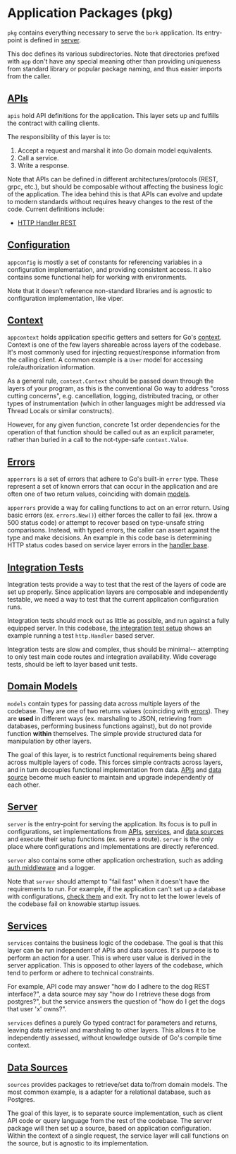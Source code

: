 # Application Packages (pkg)

`pkg` contains everything necessary
to serve the `bork` application.
Its entry-point is defined in [server](./server).

This doc defines its various subdirectories.
Note that directories prefixed with `app`
don't have any special meaning
other than providing uniqueness from standard library
or popular package naming,
and thus easier imports from the caller.

## [APIs](./apis)

`apis` hold API definitions for the application.
This layer sets up and fulfills the contract with calling clients.

The responsibility of this layer is to:

1. Accept a request and marshal it into Go domain model equivalents.
2. Call a service.
3. Write a response.

Note that APIs can be defined in different architectures/protocols
(REST, grpc, etc.),
but should be composable without affecting the business logic of the application.
The idea behind this is that APIs can evolve
and update to modern standards
without requires heavy changes to the rest of the code.
Current definitions include:

* [HTTP Handler REST](./apis/v1/http/handlers)

## [Configuration](./appconfig)

`appconfig` is mostly a set of constants
for referencing variables in a configuration implementation,
and providing consistent access.
It also contains some functional help
for working with environments.

Note that it doesn't reference non-standard libraries
and is agnostic to configuration implementation, like viper.

## [Context](./appcontext)

`appcontext` holds application specific
getters and setters for Go's [context](https://golang.org/pkg/context/).
Context is one of the few layers shareable across layers of the codebase.
It's most commonly used for injecting request/response information
from the calling client.
A common example is a `User` model for accessing role/authorization information.

As a general rule, `context.Context` should be passed down through the
layers of your program, as this is the conventional Go way to address
"cross cutting concerns", e.g. cancellation, logging, distributed
tracing, or other types of instrumentation (which in other languages
might be addressed via Thread Locals or similar constructs).

However, for any given function, concrete 1st order
dependencies for the operation of that function should be called out
as an explicit parameter, rather than buried in a call to the
not-type-safe `context.Value`.

## [Errors](./apperrors)

`apperrors` is a set of errors that adhere to Go's built-in `error` type.
These represent a set of known errors that can occur in the application
and are often one of two return values,
coinciding with domain [models](#domain-modelsmodels).

`apperrors` provide a way for calling functions
to act on an error return.
Using basic errors
(ex. `errors.New()`)
either forces the caller to fail
(ex. throw a 500 status code)
or attempt to recover based on type-unsafe string comparisons.
Instead,
with typed errors,
the caller can assert against the type
and make decisions.
An example in this code base
is determining HTTP status codes
based on service layer errors
in the [handler base](./apis/v1/http/handlers/handler_base.go).

## [Integration Tests](./integration)

Integration tests provide a way
to test that the rest of the layers of code
are set up properly.
Since application layers are composable
and independently testable,
we need a way to test that the current application configuration runs.

Integration tests should mock out as little as possible,
and run against a fully equipped server.
In this codebase,
[the integration test setup](./integration/integration_test.go)
shows an example running a test `http.Handler` based server.

Integration tests are slow and complex,
thus should be minimal--
attempting to only test main code routes
and integration availability.
Wide coverage tests,
should be left to layer based unit tests.

## [Domain Models](./models)

`models` contain types
for passing data across multiple layers of the codebase.
They are one of two returns values
(coinciding with [errors](#errorsapperrors)).
They are **used** in different ways
(ex. marshaling to JSON, retrieving from databases,
performing business functions against),
but do not provide function **within** themselves.
The simple provide structured data
for manipulation by other layers.

The goal of this layer,
is to restrict functional requirements
being shared across multiple layers of code.
This forces simple contracts across layers,
and in turn decouples functional implementation
from data.
[APIs](#apisapis) and [data source](#data-sourcesources)
become much easier to maintain and upgrade
independently of each other.

## [Server](./server)

`server` is the entry-point for serving the application.
Its focus is to pull in configurations,
set implementations from [APIs](#apisapis),
[services](#servicesservices), and [data sources](#data-sourcesources)
and execute their setup functions
(ex. serve a route).
`server` is the only place where configurations
and implementations are directly referenced.

`server` also contains some other application orchestration,
such as adding [auth middleware](./server/httpserver/auth.go)
and a logger.

Note that `server` should attempt to "fail fast"
when it doesn't have the requirements to run.
For example,
if the application can't set up a database with configurations,
[check them](./server/httpserver/config.go)
and exit.
Try not to let the lower levels of the codebase
fail on knowable startup issues.

## [Services](./services)

`services` contains the business logic of the codebase.
The goal is that this layer
can be run independent of APIs and data sources.
It's purpose is
to perform an action for a user.
This is where user value is derived in the server application.
This is opposed to other layers of the codebase,
which tend to perform or adhere to technical constraints.

For example, API code may answer "how do I adhere to the dog REST interface?",
a data source may say "how do I retrieve these dogs from postgres?",
but the service answers the question of
"how do I get the dogs that user 'x' owns?".

`services` defines a purely Go typed contract for parameters and returns,
leaving data retrieval and marshaling to other layers.
This allows it to be independently assessed,
without knowledge outside of Go's compile time context.

## [Data Sources](./sources)

`sources` provides packages
to retrieve/set data
to/from domain models.
The most common example,
is a adapter for a relational database,
such as Postgres.

The goal of this layer,
is to separate source implementation,
such as client API code or query language
from the rest of the codebase.
The server package will then set up a source,
based on application configuration.
Within the context of a single request,
the service layer will call functions on the source,
but is agnostic to its implementation.
